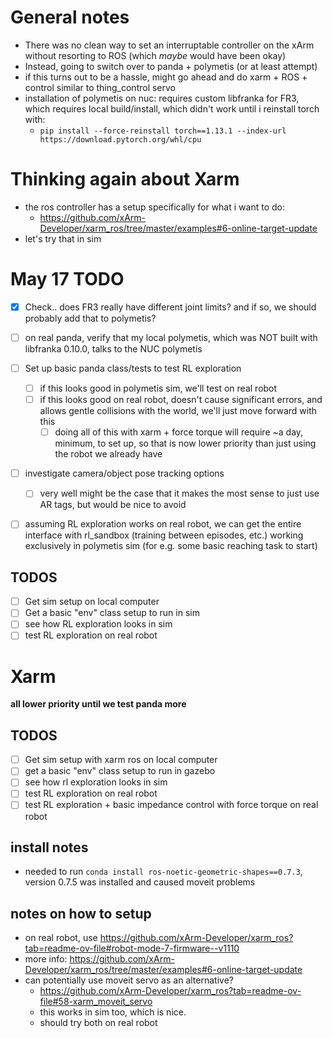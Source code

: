 # General notes
- There was no clean way to set an interruptable controller on the xArm without resorting to ROS (which *maybe* would have been okay)
- Instead, going to switch over to panda + polymetis (or at least attempt)
- if this turns out to be a hassle, might go ahead and do xarm + ROS + control similar to thing_control servo
- installation of polymetis on nuc: requires custom libfranka for FR3, which requires local build/install, which didn't work until i reinstall torch with:
  - `pip install --force-reinstall torch==1.13.1 --index-url https://download.pytorch.org/whl/cpu`

# Thinking again about Xarm
- the ros controller has a setup specifically for what i want to do:
  - https://github.com/xArm-Developer/xarm_ros/tree/master/examples#6-online-target-update
- let's try that in sim


# May 17 TODO
- [x] Check.. does FR3 really have different joint limits? and if so, we should probably add that to polymetis?
- [ ] on real panda, verify that my local polymetis, which was NOT built with libfranka 0.10.0, talks to the NUC polymetis
- [ ] Set up basic panda class/tests to test RL exploration
  - [ ] if this looks good in polymetis sim, we'll test on real robot
  - [ ] if this looks good on real robot, doesn't cause significant errors, and allows gentle collisions with the world, we'll just move forward with this
    - [ ] doing all of this with xarm + force torque will require ~a day, minimum, to set up, so that is now lower priority than just using the robot we already have
- [ ] investigate camera/object pose tracking options
  - [ ] very well might be the case that it makes the most sense to just use AR tags, but would be nice to avoid
- [ ] assuming RL exploration works on real robot, we can get the entire interface with rl_sandbox (training between episodes, etc.) working exclusively in polymetis sim (for e.g. some basic reaching task to start)


## TODOS
- [ ] Get sim setup on local computer
- [ ] Get a basic "env" class setup to run in sim
- [ ] see how RL exploration looks in sim
- [ ] test RL exploration on real robot

# Xarm
**all lower priority until we test panda more**

## TODOS
- [ ] Get sim setup with xarm ros on local computer
- [ ] get a basic "env" class setup to run in gazebo
- [ ] see how rl exploration looks in sim
- [ ] test RL exploration on real robot
- [ ] test RL exploration + basic impedance control with force torque on real robot

## install notes
- needed to run `conda install ros-noetic-geometric-shapes==0.7.3`, version 0.7.5 was installed and caused moveit problems

## notes on how to setup
- on real robot, use https://github.com/xArm-Developer/xarm_ros?tab=readme-ov-file#robot-mode-7-firmware--v1110
- more info: https://github.com/xArm-Developer/xarm_ros/tree/master/examples#6-online-target-update
- can potentially use moveit servo as an alternative?
  - https://github.com/xArm-Developer/xarm_ros?tab=readme-ov-file#58-xarm_moveit_servo
  - this works in sim too, which is nice.
  - should try both on real robot

